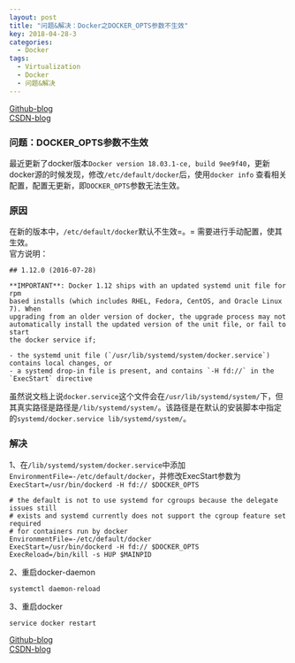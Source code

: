```yaml
---
layout: post
title: "问题&解决：Docker之DOCKER_OPTS参数不生效"
key: 2018-04-28-3
categories:
  - Docker
tags:
  - Virtualization
  - Docker
  - 问题&解决
---
```



[Github-blog](https://xftony.github.io/docker/2018/04/28/问题&解决-Docker之DOCKER_OPTS参数不生效.html)    
[CSDN-blog](https://blog.csdn.net/xftony)

###  问题：DOCKER_OPTS参数不生效
最近更新了docker版本`Docker version 18.03.1-ce, build 9ee9f40`，更新docker源的时候发现，修改`/etc/default/docker`后，使用`docker info` 查看相关配置，配置无更新，即`DOCKER_OPTS`参数无法生效。
<!--more-->   
###  原因    
在新的版本中，`/etc/default/docker`默认不生效=。=  需要进行手动配置，使其生效。       
官方说明：  

	## 1.12.0 (2016-07-28)
	
	**IMPORTANT**: Docker 1.12 ships with an updated systemd unit file for rpm
	based installs (which includes RHEL, Fedora, CentOS, and Oracle Linux 7). When
	upgrading from an older version of docker, the upgrade process may not
	automatically install the updated version of the unit file, or fail to start
	the docker service if;
	
	- the systemd unit file (`/usr/lib/systemd/system/docker.service`) contains local changes, or
	- a systemd drop-in file is present, and contains `-H fd://` in the `ExecStart` directive

虽然说文档上说`docker.service`这个文件会在`/usr/lib/systemd/system/`下，但其真实路径是路径是`/lib/systemd/system/`。该路径是在默认的安装脚本中指定的`systemd/docker.service lib/systemd/system/`。


###  解决

1、在`/lib/systemd/system/docker.service`中添加`EnvironmentFile=-/etc/default/docker`，并修改ExecStart参数为`ExecStart=/usr/bin/dockerd -H fd:// $DOCKER_OPTS`
	
	# the default is not to use systemd for cgroups because the delegate issues still
	# exists and systemd currently does not support the cgroup feature set required
	# for containers run by docker
	EnvironmentFile=-/etc/default/docker
	ExecStart=/usr/bin/dockerd -H fd:// $DOCKER_OPTS
	ExecReload=/bin/kill -s HUP $MAINPID  

2、重启docker-daemon    

    systemctl daemon-reload

3、重启docker
 
    service docker restart

[Github-blog](https://xftony.github.io/docker/2018/04/28/问题&解决-Docker之DOCKER_OPTS参数不生效.html)     
[CSDN-blog](https://blog.csdn.net/xftony)